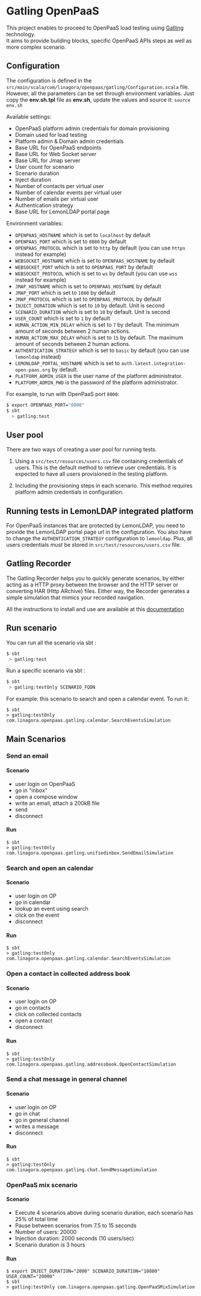 # Gatling OpenPaaS

This project enables to proceed to OpenPaaS load testing using [Gatling](https://gatling.io/) technology.  
It aims to provide building blocks, specific OpenPaaS APIs steps as well as more complex scenario.

## Configuration

The configuration is defined in the `src/main/scala/com/linagora/openpaas/gatling/Configuration.scala` file.
However, all the parameters can be set through environment variables. Just copy the
**env.sh.tpl** file as **env.sh**, update the values and source it: `source env.sh`

Available settings:
 - OpenPaaS platform admin credentials for domain provisioning
 - Domain used for load testing
 - Platform admin & Domain admin credentials
 - Base URL for OpenPaaS endpoints
 - Base URL for Web Socket server
 - Base URL for Jmap server
 - User count for scenario
 - Scenario duration
 - Inject duration
 - Number of contacts per virtual user
 - Number of calendar events per virtual user
 - Number of emails per virtual user
 - Authentication strategy
 - Base URL for LemonLDAP portal page

Environment variables:
 - `OPENPAAS_HOSTNAME` which is set to `localhost` by default
 - `OPENPAAS_PORT` which is set to `8080` by default
 - `OPENPAAS_PROTOCOL` which is set to `http` by default (you can use `https` instead for example)
 - `WEBSOCKET_HOSTNAME` which is set to `OPENPAAS_HOSTNAME` by default
 - `WEBSOCKET_PORT` which is set to `OPENPAAS_PORT` by default
 - `WEBSOCKET_PROTOCOL` which is set to `ws` by default (you can use `wss` instead for example)
 - `JMAP_HOSTNAME` which is set to `OPENPAAS_HOSTNAME` by default
 - `JMAP_PORT` which is set to `1080` by default
 - `JMAP_PROTOCOL` which is set to `OPENPAAS_PROTOCOL` by default
 - `INJECT_DURATION` which is set to `10` by default. Unit is second
 - `SCENARIO_DURATION` which is set to `10` by default. Unit is second
 - `USER_COUNT` which is set to `1` by default
 - `HUMAN_ACTION_MIN_DELAY` which is set to `7` by default. The minimum amount of seconds between 2 human actions.
 - `HUMAN_ACTION_MAX_DELAY` which is set to `15` by default. The maximum amount of seconds between 2 human actions.
 - `AUTHENTICATION_STRATEGY` which is set to `basic` by default (you can use `lemonldap` instead)
 - `LEMONLDAP_PORTAL_HOSTNAME` which is set to `auth.latest.integration-open-paas.org` by default.
 - `PLATFORM_ADMIN_USER` is the user name of the platform administrator.
 - `PLATFORM_ADMIN_PWD` is the password of the platform administrator.
 
For example, to run with OpenPaaS port `8000`:

```bash
$ export OPENPAAS_PORT="8000"
$ sbt
  > gatling:test
```

## User pool

There are two ways of creating a user pool for running tests.

1. Using a `src/test/resources/users.csv` file containing credentials of users.
This is the default method to retrieve user credentials. It is expected to have all users provisioned in the testing platform.

2. Including the provisioning steps in each scenario. This method requires platform admin credentials in configuration.

## Running tests in LemonLDAP integrated platform

For OpenPaaS instances that are protected by LemonLDAP, you need to provide the LemonLDAP portal page url in the configuration. You also have to change the `AUTHENTICATION_STRATEGY` configuration to `lemonldap`. Plus, all users credentials must be stored in `src/test/resources/users.csv` file.

## Gatling Recorder

The Gatling Recorder helps you to quickly generate scenarios, by either acting as a HTTP proxy between the 
browser and the HTTP server or converting HAR (Http ARchive) files. Either way, the Recorder generates a 
simple simulation that mimics your recorded navigation.

All the instructions to install and use are available at this [documentation](https://gatling.io/docs/current/http/recorder/?highlight=proxy)

## Run scenario

You can run all the scenario via sbt :

```bash
$ sbt
 > gatling:test
```

Run a specific scenario via sbt :
```bash
$ sbt
 > gatling:testOnly SCENARIO_FQDN
```

For example: this scenario to search and open a calendar event. To run it:

```
$ sbt
> gatling:testOnly com.linagora.openpaas.gatling.calendar.SearchEventsSimulation
```

## Main Scenarios
### Send an email
#### Scenario
- user login on OpenPaaS
- go in "inbox"
- open a compose window
- write an email, attach a 200kB file
- send
- disconnect

#### Run
```
$ sbt
> gatling:testOnly com.linagora.openpaas.gatling.unifiedinbox.SendEmailSimulation
```

### Search and open an calendar 
#### Scenario
- user login on OP
- go in calendar
- lookup an event using search
- click on the event
- disconnect

#### Run
```
$ sbt
> gatling:testOnly com.linagora.openpaas.gatling.calendar.SearchEventsSimulation
```

### Open a contact in collected address book
#### Scenario
- user login on OP
- go in contacts
- click on collected contacts
- open a contact
- disconnect

#### Run
```
$ sbt
> gatling:testOnly com.linagora.openpaas.gatling.addressbook.OpenContactSimulation
```

### Send a chat message in general channel
#### Scenario
- user login on OP
- go in chat
- go in general channel
- writes a message
- disconnect

#### Run
```
$ sbt
> gatling:testOnly com.linagora.openpaas.gatling.chat.SendMessageSimulation
```

### OpenPaaS mix scenario

#### Scenario
- Execute 4 scenarios above during scenario duration, each scenario has 25% of total time
- Pause between scenarios from 7.5 to 15 seconds
- Number of users: 20000
- Injection duration: 2000 seconds (10 users/sec)
- Scenario duration is 3 hours

#### Run
```
$ export INJECT_DURATION="2000" SCENARIO_DURATION="10800" USER_COUNT="20000"
$ sbt
> gatling:testOnly com.linagora.openpaas.gatling.OpenPaaSMixSimulation
```
